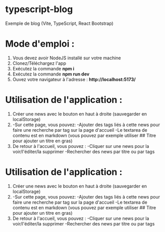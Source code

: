 # typescript-blog
Exemple de blog (Vite, TypeScript, React Bootstrap)

# Mode d'emploi :
1) Vous devez avoir NodeJS installé sur votre machine
2) Clonez/Téléchargez l'app
3) Exécutez la commande **npm i**
3) Exécutez la commande **npm run dev**
4) Ouvez votre navigateur à l'adresse : **http://localhost:5173/**

# Utilisation de l'application :
1) Créer une news avec le bouton en haut à droite (sauvegarder en localStorage)
2) -Sur cette page, vous pouvez:
    -Ajouter des tags liés à cette news pour faire une recherche par tag sur la page d'accueil
    -Le textarea de contenu est en markdown (vous pouvez par exemple utiliser ## Titre pour ajouter un titre en gras)
3) De retour à l'accueil, vous pouvez :
    -Cliquer sur une news pour la voir/l'éditer/la supprimer
    -Rechercher des news par titre ou par tags


# Utilisation de l'application :
1) Créer une news avec le bouton en haut à droite (sauvegarder en localStorage)
2) -Sur cette page, vous pouvez:
    -Ajouter des tags liés à cette news pour faire une recherche par tag sur la page d'accueil
    -Le textarea de contenu est en markdown (vous pouvez par exemple utiliser ## Titre pour ajouter un titre en gras)
3) De retour à l'accueil, vous pouvez :
    -Cliquer sur une news pour la voir/l'éditer/la supprimer
    -Rechercher des news par titre ou par tags

